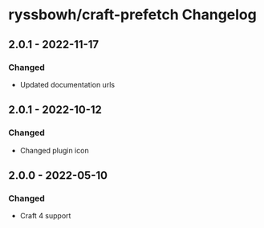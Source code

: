 # ryssbowh/craft-prefetch Changelog

## 2.0.1 - 2022-11-17

### Changed

- Updated documentation urls

## 2.0.1 - 2022-10-12

### Changed

- Changed plugin icon

## 2.0.0 - 2022-05-10

### Changed

- Craft 4 support
